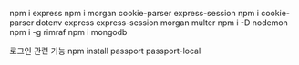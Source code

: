 npm i express
npm i morgan cookie-parser express-session
npm i cookie-parser dotenv express express-session morgan multer
npm i -D nodemon
npm i -g rimraf
npm i mongodb


로그인 관련 기능
npm install passport passport-local